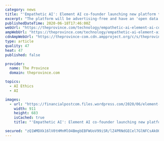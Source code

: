 ```yaml
---
category: news
title: "'Empathetic AI': Element AI co-founder launching new platform to deliver curated online content"
excerpt: "The platform will be advertising-free and have an 'open data' principle. A co-founder of Element AI has launched a company that hopes to harness “empathetic AI” to curate news"
publishedDateTime: 2020-06-18T17:46:00Z
webUrl: "https://theprovince.com/technology/empathetic-ai-element-ai-co-founder-launching-new-platform-to-deliver-curated-online-content/wcm/9e23c3ed-8d28-4664-a2fd-2477b97597bf"
ampWebUrl: "https://theprovince.com/technology/empathetic-ai-element-ai-co-founder-launching-new-platform-to-deliver-curated-online-content/wcm/9e23c3ed-8d28-4664-a2fd-2477b97597bf/amp"
cdnAmpWebUrl: "https://theprovince-com.cdn.ampproject.org/c/s/theprovince.com/technology/empathetic-ai-element-ai-co-founder-launching-new-platform-to-deliver-curated-online-content/wcm/9e23c3ed-8d28-4664-a2fd-2477b97597bf/amp"
type: article
quality: 47
heat: 47
published: false

provider:
  name: The Province
  domain: theprovince.com

topics:
  - AI Ethics
  - AI

images:
  - url: "https://financialpostcom.files.wordpress.com/2020/06/element-ai-co-founder-launching-new-platform-to-deliver-cura.jpeg"
    width: 911
    height: 683
    isCached: true
    title: "'Empathetic AI': Element AI co-founder launching new platform to deliver curated online content"

secured: "zQ1WMDXk16lV0tHMnMlO4BmgbEBFWUoV99iSR/lZ4PRNdGECel7GlNFCsAkOO1G60bgItwlWQSkkrHuGT9g/blb3R/4321DcXdXblzKb/ZTxaj5s2U297MGc/Q8aMp8/5iIPVO5GUWEKbmFTsH2TG4D/nLlLLm0Vl9xASSjhmgTDUWRnLGpsFnzsOThVX+9S+U2FZa+o1fHnHYMeSA0VlYwhB6qeAf1x8R9w+5MhVUV0ffW0w2B2RigNs24C90ug3LS86z5RwEtSsYTQLq6hOObNC8JWjchZcjUwYjEphZfY0M9FUVhSKPaR57gAXHETVzCZdATm9BuYHnOCEDjoPg==;O7fKarfaTobCx4lXlAv4IQ=="
---
```


